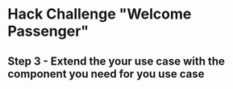 # Hack Challenge "Welcome Passenger"
## Step 3 - Extend the your use case with the component you need for you use case

